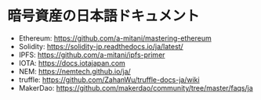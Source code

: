 # 暗号資産の日本語ドキュメント
- Ethereum: https://github.com/a-mitani/mastering-ethereum
- Solidity: https://solidity-jp.readthedocs.io/ja/latest/
- IPFS: https://github.com/a-mitani/ipfs-primer
- IOTA: https://docs.iotajapan.com
- NEM: https://nemtech.github.io/ja/
- truffle: https://github.com/ZahanWu/truffle-docs-ja/wiki
- MakerDao: https://github.com/makerdao/community/tree/master/faqs/ja
